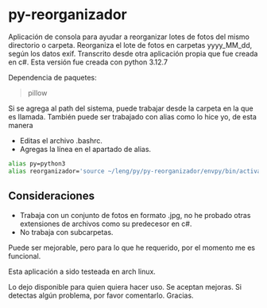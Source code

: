 # py-reorganizador

Aplicación de consola para ayudar a reorganizar lotes de fotos del mismo directorio o carpeta.
Reorganiza el lote de fotos en carpetas yyyy_MM_dd, según los datos exif.
Transcrito desde otra aplicación propia que fue creada en c#. Esta versión fue creada con python 3.12.7

Dependencia de paquetes:
> pillow

Si se agrega al path del sistema, puede trabajar desde la carpeta en la que es llamada. También puede ser trabajado con alias como lo hice yo, de esta manera

* Editas el archivo .bashrc.
* Agregas la línea en el apartado de alias.

```bash
alias py=python3
alias reorganizador='source ~/leng/py/py-reorganizador/envpy/bin/activate && py ~/leng/py/py-reorganizador/py-reorganizador.py && deactivate'
```

## Consideraciones
* Trabaja con un conjunto de fotos en formato .jpg, no he probado otras extensiones de archivos como su predecesor en c#.
* No trabaja con subcarpetas.

Puede ser mejorable, pero para lo que he requerido, por el momento me es funcional.

Esta aplicación a sido testeada en arch linux.

Lo dejo disponible para quien quiera hacer uso. Se aceptan mejoras. Si detectas algún problema, por favor comentarlo.
Gracias.

